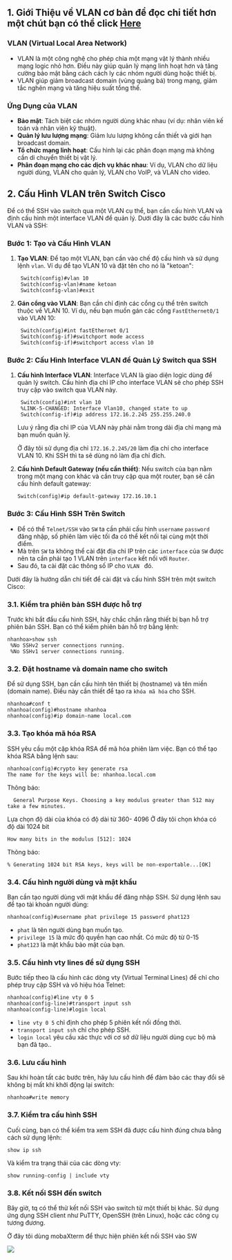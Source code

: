 ## 1. **Giới Thiệu về VLAN** cơ bản để đọc chi tiết hơn một chút bạn có thể click [Here](https://github.com/phat1235/Cong-ty-TNHH-Phan-mem-NhanHoa/blob/main/1CongtyNhanHoa/networkbasic/VLAN/VLAN.md)

### VLAN (Virtual Local Area Network)
- VLAN là một công nghệ cho phép chia một mạng vật lý thành nhiều mạng logic nhỏ hơn. Điều này giúp quản lý mạng linh hoạt hơn và tăng cường bảo mật bằng cách cách ly các nhóm người dùng hoặc thiết bị.
- VLAN giúp giảm broadcast domain (vùng quảng bá) trong mạng, giảm tắc nghẽn mạng và tăng hiệu suất tổng thể.

### Ứng Dụng của VLAN
- **Bảo mật**: Tách biệt các nhóm người dùng khác nhau (ví dụ: nhân viên kế toán và nhân viên kỹ thuật).
- **Quản lý lưu lượng mạng**: Giảm lưu lượng không cần thiết và giới hạn broadcast domain.
- **Tổ chức mạng linh hoạt**: Cấu hình lại các phân đoạn mạng mà không cần di chuyển thiết bị vật lý.
- **Phân đoạn mạng cho các dịch vụ khác nhau**: Ví dụ, VLAN cho dữ liệu người dùng, VLAN cho quản lý, VLAN cho VoIP, và VLAN cho video.

## 2. **Cấu Hình VLAN trên Switch Cisco**

Để có thể SSH vào switch qua một VLAN cụ thể, bạn cần cấu hình VLAN và định cấu hình một interface VLAN để quản lý. Dưới đây là các bước cấu hình VLAN và SSH:

### Bước 1: **Tạo và Cấu Hình VLAN**

1. **Tạo VLAN**:
   Để tạo một VLAN, bạn cần vào chế độ cấu hình và sử dụng lệnh `vlan`. Ví dụ để tạo VLAN 10 và đặt tên cho nó là "ketoan":

   ```plaintext
    Switch(config)#vlan 10
    Switch(config-vlan)#name ketoan
    Switch(config-vlan)#exit
   ```

2. **Gán cổng vào VLAN**:
   Bạn cần chỉ định các cổng cụ thể trên switch thuộc về VLAN 10. Ví dụ, nếu bạn muốn gán các cổng `FastEthernet0/1` vào VLAN 10:

   ```plaintext
    Switch(config)#int fastEthernet 0/1
    Switch(config-if)#switchport mode access
    Switch(config-if)#switchport access vlan 10
   ```

### Bước 2: **Cấu Hình Interface VLAN để Quản Lý Switch qua SSH**

1. **Cấu hình Interface VLAN**:
   Interface VLAN là giao diện logic dùng để quản lý switch. Cấu hình địa chỉ IP cho interface VLAN sẽ cho phép SSH truy cập vào switch qua VLAN này.

   ```plaintext
    Switch(config)#int vlan 10
    %LINK-5-CHANGED: Interface Vlan10, changed state to up
    Switch(config-if)#ip address 172.16.2.245 255.255.240.0
   ```

   Lưu ý rằng địa chỉ IP của VLAN này phải nằm trong dải địa chỉ mạng mà bạn muốn quản lý.
   
   Ở đây tôi sử dụng địa chỉ `172.16.2.245/20` làm địa chỉ cho interface VLAN 10.  Khi SSH thì ta sẽ dùng nó làm địa chỉ đích.

2. **Cấu hình Default Gateway (nếu cần thiết)**:
   Nếu switch của bạn nằm trong một mạng con khác và cần truy cập qua một router, bạn sẽ cần cấu hình default gateway:

   ```plaintext
   Switch(config)#ip default-gateway 172.16.10.1
   ```

### Bước 3: **Cấu Hình SSH Trên Switch**

- Để có thể `Telnet/SSH` vào `SW` ta cần phải cấu hình `username` `password ` đăng nhập, số phiên làm việc tối đa có thể kết nối tại cùng một thời điểm.
- Mà trên `SW` ta không thể cài đặt địa chỉ IP trên các `interface` của `SW` được nên ta cần phải tạo 1 VLAN  trên  `interface` kết nối với `Router`.
- Sau đó, ta cài đặt các thông số IP cho `VLAN ` đó.

Dưới đây là hướng dẫn chi tiết để cài đặt và cấu hình SSH trên một switch Cisco:

### 3.1. **Kiểm tra phiên bản SSH được hỗ trợ**
   Trước khi bắt đầu cấu hình SSH, hãy chắc chắn rằng thiết bị bạn hỗ trợ phiên bản SSH. Bạn có thể kiểm phiên bản hỗ trợ bằng lệnh:

   ```plaintext
  nhanhoa>show ssh
    %No SSHv2 server connections running.
    %No SSHv1 server connections running.
   ```

### 3.2. **Đặt hostname và domain name cho switch**
   Để sử dụng SSH, bạn cần cấu hình tên thiết bị (hostname) và tên miền (domain name). Điều này cần thiết để tạo ra `khóa mã hóa` cho SSH.

   ```plaintext
nhanhoa#conf t
nhanhoa(config)#hostname nhanhoa
nhanhoa(config)#ip domain-name local.com
   ```

### 3.3. **Tạo khóa mã hóa RSA**
   SSH yêu cầu một cặp khóa RSA để mã hóa phiên làm việc. Bạn có thể tạo khóa RSA bằng lệnh sau:

   ```plaintext
nhanhoa(config)#crypto key generate rsa 
The name for the keys will be: nhanhoa.local.com
```
Thông báo:
```Choose the size of the key modulus in the range of 360 to 4096 for your
  General Purpose Keys. Choosing a key modulus greater than 512 may take a few minutes.
```
Lựa chọn độ dài của khóa  có độ dài từ 360- 4096
Ở đây tôi chọn khóa có độ dài 1024 bit

```How many bits in the modulus [512]: 1024```

Thông báo:
```
% Generating 1024 bit RSA keys, keys will be non-exportable...[OK]
   ```
   
  

### 3.4. **Cấu hình người dùng và mật khẩu**
   Bạn cần tạo người dùng với mật khẩu để đăng nhập SSH. Sử dụng lệnh sau để tạo tài khoản người dùng:

   ```plaintext
   nhanhoa(config)#username phat privilege 15 password phat123
   ```

   - `phat` là tên người dùng bạn muốn tạo.
   - `privilege 15` là mức độ quyền hạn cao nhất. Có mức độ từ 0-15
   - `phat123` là mật khẩu bảo mật của bạn.

### 3.5. **Cấu hình vty lines để sử dụng SSH**
   Bước tiếp theo là cấu hình các dòng vty (Virtual Terminal Lines) để chỉ cho phép truy cập SSH và vô hiệu hóa Telnet:

   ```plaintext
nhanhoa(config)#line vty 0 5
nhanhoa(config-line)#transport input ssh
nhanhoa(config-line)#login local
   ```

   - `line vty 0 5` chỉ định cho phép 5 phiên kết nối đồng thời.
   - `transport input ssh` chỉ cho phép SSH.
   - `login local` yêu cầu xác thực với cơ sở dữ liệu người dùng cục bộ mà bạn đã tạo..

### 3.6. **Lưu cấu hình**
   Sau khi hoàn tất các bước trên, hãy lưu cấu hình để đảm bảo các thay đổi sẽ không bị mất khi khởi động lại switch:

   ```plaintext
   nhanhoa#write memory 
   ```

### 3.7. **Kiểm tra cấu hình SSH**
   Cuối cùng, bạn có thể kiểm tra xem SSH đã được cấu hình đúng chưa bằng cách sử dụng lệnh:

   ```plaintext
   show ip ssh
   ```

   Và kiểm tra trạng thái của các dòng vty:

   ```plaintext
   show running-config | include vty
   ```


### 3.8. **Kết nối SSH đến switch**
   Bây giờ, tq có thể thử kết nối SSH vào switch từ một thiết bị khác. Sử dụng ứng dụng SSH client như PuTTY, OpenSSH (trên Linux), hoặc các công cụ tương đương. 
   
   Ở đây tôi dùng mobaXterm để thực hiện phiên kết nối SSH vào SW
   
![](https://img001.prntscr.com/file/img001/Iggc3e88SQKKw5Vi9bpkpg.png)
